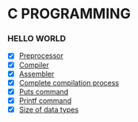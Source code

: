 # C PROGRAMMING
### HELLO WORLD

- [X] [Preprocessor](0-preprocessor)
- [X] [Compiler](1-compiler)
- [X] [Assembler](2-assembler)
- [X] [Complete compilation process](3-name)
- [X] [Puts command](4-puts.c)
- [X] [Printf command](5-printf.c)
- [X] [Size of data types](6-size.c)
